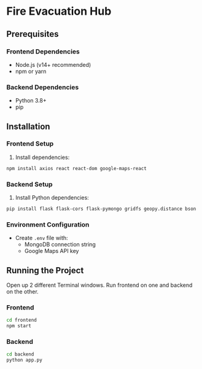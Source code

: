 
# Fire Evacuation Hub

## Prerequisites

### Frontend Dependencies
- Node.js (v14+ recommended)
- npm or yarn

### Backend Dependencies
- Python 3.8+
- pip

## Installation

### Frontend Setup
1. Install dependencies:
```bash
npm install axios react react-dom google-maps-react
```

### Backend Setup
1. Install Python dependencies:
```bash
pip install flask flask-cors flask-pymongo gridfs geopy.distance bson
```

### Environment Configuration
- Create `.env` file with:
  - MongoDB connection string
  - Google Maps API key

## Running the Project
Open up 2 different Terminal windows. Run frontend on one and backend on the other.

### Frontend
```bash
cd frontend
npm start
```

### Backend
```bash
cd backend
python app.py
```
